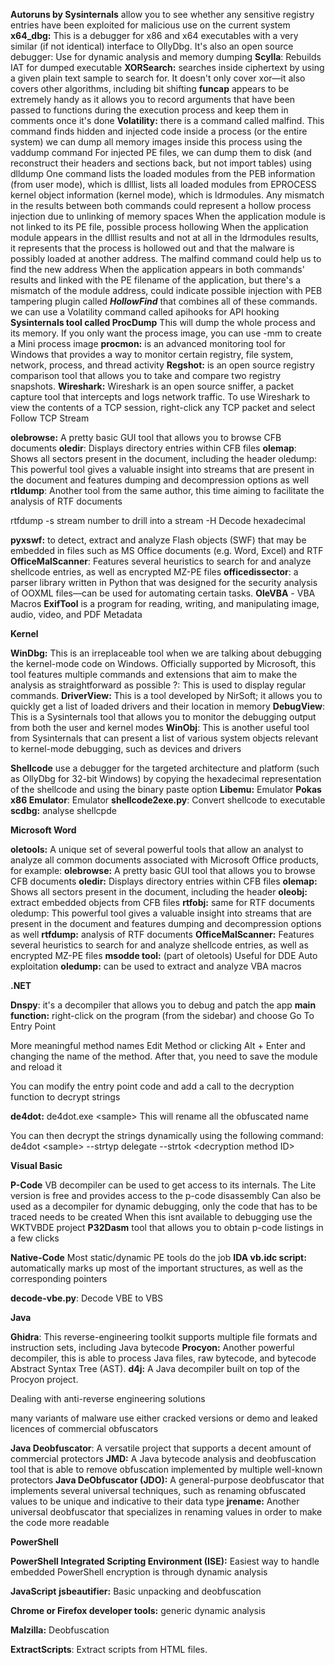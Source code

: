 **Autoruns by Sysinternals**
allow you to see whether any sensitive registry entries have been exploited for malicious use on
the current system
**x64_dbg:** This is a debugger for x86 and x64 executables with a very similar (if not identical) interface to OllyDbg. It's also an open source debugger: Use for dynamic analysis and memory dumping
**Scylla**: Rebuilds IAT for dumped executable
**XORSearch:** searches inside ciphertext by using a given plain text sample to search for. It doesn't only cover xor—it also covers other algorithms, including bit shifting
**funcap** appears to be
extremely handy as it allows you to record arguments that have been passed to
functions during the execution process and keep them in comments once it's
done
**Volatility:** there is a command called malfind. This command finds hidden and injected
code inside a process (or the entire system)
we can dump all memory images inside this process using the vaddump command
For injected PE files, we can dump them to disk (and reconstruct their headers and sections
back, but not import tables) using dlldump
One command lists the loaded
modules from the PEB information (from user mode), which is dlllist,
lists all loaded modules from EPROCESS kernel object information (kernel mode), which is
ldrmodules.
Any mismatch in the results between both commands could represent a
hollow process injection due to unlinking of memory spaces
When the application module is not linked to its PE file, possible process hollowing
When the application module appears in the dlllist results and not at all in the ldrmodules results, it represents that the process is hollowed out and that the malware is possibly loaded at another address. The malfind command could help us to find the new address
When the application appears in both commands' results and linked with the PE filename of the application, but there's a mismatch of the module address, could indicate possible injection with PEB tampering plugin called ***HollowFind*** that combines all of these commands.
we can use a Volatility command
called apihooks for API hooking
**Sysinternals tool called ProcDump**
This will dump the whole process and its memory. If you only want the process image, you can use -mm to create a Mini process image
**procmon:** is an advanced monitoring tool for Windows
that provides a way to monitor certain registry, file system, network, process, and thread activity
**Regshot:** is an open source registry comparison tool that allows you to take and compare two registry snapshots.
**Wireshark:** Wireshark is an open source sniffer, a packet capture tool that intercepts and logs network traffic. To use Wireshark to view the contents of a TCP session, right-click any TCP packet and select Follow TCP Stream

**olebrowse:** A pretty basic GUI tool that allows you to browse CFB
documents
**oledir**: Displays directory entries within CFB files
**olemap**: Shows all sectors present in the document, including the
header
oledump: This powerful tool gives a valuable insight into streams that are
present in the document and features dumping and decompression options as
well
**rtldump**: Another tool from the same author, this time aiming to facilitate the analysis of RTF documents

rtfdump -s stream number to drill into a stream
-H Decode hexadecimal

**pyxswf:** to detect, extract and analyze Flash objects (SWF) that may be embedded in files such as MS Office documents (e.g. Word, Excel) and RTF
**OfficeMalScanner**: Features several heuristics to search for and analyze
shellcode entries, as well as encrypted MZ-PE files
**officedissector**: a parser library written in Python that was designed for the security
analysis of OOXML files—can be used for automating certain tasks.
**OleVBA** - VBA Macros
**ExifTool** is a program for reading, writing, and manipulating image, audio, video, and PDF Metadata

**Kernel**

**WinDbg:** This is an irreplaceable tool when we are talking about debugging the kernel-mode code on Windows. Officially supported by Microsoft, this tool features multiple commands and extensions that aim to make the analysis as straightforward as possible
?: This is used to display regular commands.
**DriverView:** This is a tool developed by NirSoft; it allows you to quickly get a
list of loaded drivers and their location in memory
**DebugView**: This is a Sysinternals tool that allows you to monitor the debugging
output from both the user and kernel modes
**WinObj**: This is another useful tool from Sysinternals that can present a list of
various system objects relevant to kernel-mode debugging, such as devices and
drivers

**Shellcode**
use a debugger for the targeted
architecture and platform (such as OllyDbg for 32-bit Windows) by copying the hexadecimal representation of the shellcode and using the binary paste option
**Libemu:** Emulator
**Pokas x86 Emulator**: Emulator
**shellcode2exe.py**: Convert shellcode to executable
**scdbg:** analyse shellcpde

**Microsoft Word**

**oletools:** A unique set of several powerful tools that allow an analyst to analyze all common documents associated with Microsoft Office products, for example:
**olebrowse:** A pretty basic GUI tool that allows you to browse CFB
documents
**oledir:** Displays directory entries within CFB files
**olemap:** Shows all sectors present in the document, including the
header
**oleobj:** extract embedded objects from CFB files
**rtfobj:** same for RTF documents
oledump: This powerful tool gives a valuable insight into streams that are
present in the document and features dumping and decompression options as
well 
**rtfdump:** analysis of RTF documents
**OfficeMalScanner:** Features several heuristics to search for and analyze
shellcode entries, as well as encrypted MZ-PE files
**msodde tool:** (part of oletools) Useful for DDE Auto exploitation
**oledump:** can be used to extract and
analyze VBA macros


**.NET**

**Dnspy**: it's a decompiler that allows you to debug and patch the app
**main function:** right-click on the program (from the sidebar) and
choose Go To Entry Point

More meaningful method names
Edit Method or clicking Alt + Enter and changing the name of the method. After that, you need to save the module and reload it

You can modify the entry point code and add a call to the decryption function to decrypt strings

**de4dot:** de4dot.exe \<sample\>
This will rename all the obfuscated name

You can then decrypt the strings dynamically using the following command:
de4dot \<sample\> --strtyp delegate --strtok \<decryption method
ID\>

**Visual Basic**

**P-Code**
VB decompiler can be used to get access to its internals. The Lite
version is free and provides access to the p-code disassembly
Can also be used as a decompiler for dynamic debugging, only the code that has to be traced needs to be created
When this isnt available to debugging use the WKTVBDE project
**P32Dasm** tool that allows you to obtain p-code listings in a
few clicks

**Native-Code**
Most static/dynamic PE tools do the job
**IDA vb.idc script:** automatically marks up most of the important structures, as well as the
corresponding pointers

**decode-vbe.py**: Decode VBE to VBS



**Java**

**Ghidra**: This reverse-engineering toolkit supports multiple file formats and instruction sets, including Java bytecode
**Procyon:** Another powerful decompiler, this is able to process Java files, raw
bytecode, and bytecode Abstract Syntax Tree (AST).
**d4j:** A Java decompiler built on top of the Procyon project.

Dealing with anti-reverse engineering solutions

many variants of malware use either cracked versions or demo and
leaked licences of commercial obfuscators

**Java Deobfuscator**: A versatile
project that supports a decent amount of commercial protectors
**JMD:** A Java bytecode analysis and deobfuscation tool that is able to remove obfuscation implemented by multiple well-known protectors
**Java DeObfuscator (JDO):** A general-purpose deobfuscator that implements several universal techniques, such as renaming obfuscated values to be unique
and indicative to their data type
**jrename:** Another universal deobfuscator that specializes in renaming values in order to make the code more readable

**PowerShell**

**PowerShell Integrated Scripting Environment (ISE):** Easiest way to handle embedded PowerShell encryption is through dynamic analysis

**JavaScript**
**jsbeautifier:** Basic unpacking and deobfuscation

**Chrome or Firefox developer tools:** generic dynamic analysis

**Malzilla:** Deobfuscation

**ExtractScripts**: Extract scripts from HTML files.




